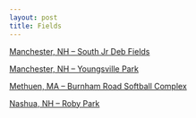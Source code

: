 ```yaml
---
layout: post
title: Fields
---
```

[Manchester, NH – South Jr Deb Fields](https://seanmerrow.github.io/heatgold/fields/manch_deb)

[Manchester, NH – Youngsville Park](https://seanmerrow.github.io/heatgold/fields/manch_young)

[Methuen, MA – Burnham Road Softball Complex](https://seanmerrow.github.io/heatgold/fields/methuen)

[Nashua, NH – Roby Park](https://seanmerrow.github.io/heatgold/fields/roby)





